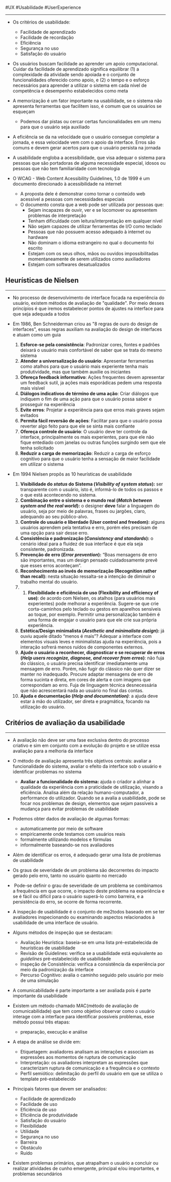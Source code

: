 #UX #Usabilidade #UserExperience

---
- Os critérios de usabilidade:
	- Facilidade de aprendizado
	- Facilidade de recordação
	- Eficiência
	- Segurança no uso
	- Satisfação do usuário
	
- Os usuários buscam facilidade  ao aprender um apoio computacional. Cuidar da facilidade de aprendizado significa equilibrar (1) a complexidade da atividade sendo apoiada e o conjunto de funcionalidades oferecido como apoio, e (2) o tempo e o esforço necessários para aprender a utilizar o sistema em cada nível de competência e desempenho estabelecidos como meta

- A memorização é um fator importante na usabilidade, se o sistema não apresenta ferramentas que facilitem isso, é comum que os usuários se esqueçam
	- Podemos dar pistas ou cercar certas funcionalidades em um menu para que o usuário seja auxiliado

- A eficiência se da na velocidade que o usuário consegue completar a jornada, e essa velocidade vem com o apoio da interface. Erros são comuns e devem gerar acertos para que o usuário persista na jornada

- A usabilidade engloba a acessibilidade, que visa adequar o sistema para pessoas que são portadoras de alguma necessidade especial, idosos ou pessoas que não tem familiaridade com tecnologia

- O WCAG - Web Content Acessibility Guidelines, 1.0 de 1999 é um documento direcionado à acessibilidade na internet
	- A proposta dele é demonstrar como tornar o conteúdo web acessível a pessoas com necessidades especiais
	- O documento consta que a web pode ser utilizada por pessoas que:
		- Sejam incapazes de ouvir, ver e se locomover ou apresentem problemas de interpretação
		- Tenham dificuldade com leitura/interpretação em qualquer nível
		- Não sejam capazes de utilizar ferramentas de I/O como teclado
		- Pessoas que não possuem acesso adequado à internet ou hardware
		- Não dominam o idioma estrangeiro no qual o documento foi escrito
		- Estejam com os seus olhos, mãos ou ouvidos impossibilitadas momentaneamente de serem utilizados como auxiliadores
		- Estejam com softwares desatualizados

## Heurísticas de Nielsen
---

- No processo de desenvolvimento de interface focada na experiência do usuário, existem métodos de avaliação de "qualidade". Por meio desses princípios é que iremos estabelecer pontos de ajustes na interface para que seja adequada a todos

- Em 1986, Ben Schneiderman criou as "8 regras de ouro do design de interfaces", essas regras auxiliam na avaliação do design de interfaces e atuam como um guia
	1. **Esforce-se pela consistência**: Padronizar cores, fontes e padrões deixará o usuário mais confortável de saber que se trata do mesmo sistema
	2. **Atender a universalização do usuário**: Apresentar ferramentas como atalhos para que o usuário mais experiente tenha mais produtividade, mas que também auxilie os iniciantes
	3. **Ofereça feedback informativo**: Ações frequentes devem apresentar um feedback sutil, ja ações mais esporádicas pedem uma resposta mais visível
	4. **Diálogos indicativos de término de uma ação**: Criar diálogos que indiquem o fim de uma ação para que o usuário possa saber e prosseguir na experiência
	5. **Evite erros**: Projetar a experiência para que erros mais graves sejam evitados
	6. **Permita fácil reversão de ações**: Facilitar para que o usuário possa reverter algo feito para que ele se sinta mais confiante
	7. **Ofereça controle de usuário**: O usuário deve ter controle da interface, principalmente os mais experientes, para que ele não fique entediado com janelas ou outras funções surgindo sem que ele tenha solicitado
	8. **Reduzir a carga de memorização**: Reduzir a carga de esforço cognitivo para que o usuário tenha a sensação de maior facilidade em utilizar o sistema

-  Em 1994 Nielsen propôs as 10 heurísticas de usabilidade
	1. **Visibilidade do _status_ do Sistema (_Visibility of system status_):** ser transparente com o usuário, isto é, informá-lo de todos os passos e o que está acontecendo no sistema.
	2. **Combinação entre o sistema e o mundo real (_Match between system and the real world_):** o designer **deve** falar a linguagem do usuário, seja por meio de palavras, frases ou jargões, claro, adequando ao seu público-alvo.
	3. **Controle do usuário e liberdade (User control and freedom):** alguns usuários aprendem pela tentativa e erro, porém eles precisam de uma opção para sair desse erro.
	4. **Consistência e padronização (_Consistency and standards_):** o cenário ideal para a fluidez de sua interface é que ela seja consistente, padronizada.
	5. **Prevenção de erro (_Error prevention_):** “Boas mensagens de erro são importantes, mas um design pensado cuidadosamente prevê que esses erros aconteçam”.
	6. **Reconhecimento ao invés de memorização (Recognition rather than recall):** nesta situação ressalta-se a intenção de diminuir o trabalho mental do usuário.
	7. 1. **Flexibilidade e eficiência de uso (Flexibility and efficiency of use)**: de acordo com Nielsen, os atalhos (para usuários mais experientes) pode melhorar a experiência. Sugere-se que crie corta-caminhos pelo teclado ou gestos em aparelhos sensíveis ao toque, por exemplo. Permitir uma personalização também é uma forma de engajar o usuário para que ele crie sua própria experiência.
	8. **Estética/Design minimalista (_Aesthetic and minimalista design_):** já ouviu aquele ditado “menos é mais”? Adequar a interface com elementos visuais leves e minimalistas ajuda na experiência, pois a interação sofrerá menos ruídos de componentes externos.
	9.  **Ajude o usuário a reconhecer, diagnosticar e se recuperar de erros (_Help users recognize, diagnose, and recover from erros_)**: não fuja do clássico, o usuário precisa identificar imediatamente uma mensagem de erro. Porém, não fugir do clássico não quer dizer se manter no inadequado. Procure adaptar mensagens de erro de forma sucinta e direta, em cores de alerta e com imagens que correspondam ao erro. Fuja de linguagem técnica desnecessária que não acrescentará nada ao usuário no final das contas.
	10. **Ajuda e documentação (_Help and documentation)_**: a ajuda deve estar à mão do utilizador, ser direta e pragmática, focando na utilização do usuário.

## Critérios de avaliação da usabilidade
---

- A avaliação não deve ser uma fase exclusiva dentro do processo criativo e sim em conjunto com a evolução do projeto e se utilize essa avaliação para a melhoria da interface

- O método de avaliação apresenta três objetivos centrais: avaliar a funcionalidade do sistema, avaliar o efeito da interface sob o usuário e identificar problemas no sistema

	- **Avaliar a funcionalidade do sistema:** ajuda o criador a alinhar a qualidade da experiência com a praticidade de utilização, visando a eficiência. Analisa além da relação humano-computador, a performance do utilizador. Quando se a avalia a usabilidade, pode se focar nos problemas de design, elementos que sejam passíveis a mudança para evitar problemas de usabilidade

- Podemos obter dados de avaliação de algumas formas: 
	- automaticamente por meio de software
	- empiricamente onde testamos com usuários reais
	- formalmente utilizando modelos e fórmulas
	- informalmente baseando-se nos avaliadores

- Além de identificar os erros, é adequado gerar uma lista de problemas de usabilidade

- Os graus de severidade de um problema são decorrentes do impacto gerado pelo erro, tanto no usuário quanto no mercado

-  Pode-se definir o grau de severidade de um problema se combinamos a frequência em que ocorre, o impacto deste problema na experiência e se é fácil ou difícil para o usuário superá-lo como barreira, e a persistência do erro, se ocorre de forma recorrente.

- A inspeção de usabilidade é o conjunto de me2todos baseado em se ter avaliadores inspecionando ou examinando aspectos relacionados à usabilidade de uma interface de usuário.

- Alguns métodos de inspeção que se destacam:
	- Avaliação Heurística: baseia-se em uma lista pré-estabelecida de heurísticas de usabilidade
	- Revisão de Guidelines: verifica se a usabilidade está equivalente ao _guidelines_ pré-estabelecido de usabilidade
	- Inspeção de Consistência: verifica a consistência da experiência por meio da padronização da interface
	- Percurso Cognitivo: avalia o caminho seguido pelo usuário por meio de uma simulação

- A comunicabilidade é parte importante a ser avaliada pois é parte importante da usabilidade

- Existem um método chamado MAC(método de avaliação de comunicabilidade) que tem como objetivo observar como o usuário interage com a interface para identificar possíveis problemas, esse método possui três etapas:
	- preparação, execução e análise

- A etapa de análise se divide em:
	- Etiquetagem: avaliadores analisam as interações e associam as expressões aos momentos de ruptura de comunicação
	- Interpretação: os avaliadores interpretam as expressões que caracterizam ruptura de comunicação e a frequência e o contexto
	- Perfil semiótico: delimitação do perfil do usuário em que se utiliza o template pré-estabelecido 

- Principais fatores que devem ser analisados:
	- Facilidade de aprendizado
	- Facilidade de uso
	- Eficiência de uso
	- Eficiência de produtividade
	- Satisfação do usuário
	- Flexibilidade
	- Utilidade
	- Segurança no uso
	- Barreira
	- Obstáculo
	- Ruído

- Existem problemas primários, que atrapalham o usuário a concluir ou realizar atividades de cunho emergente, principal e/ou importantes, e problemas secundários